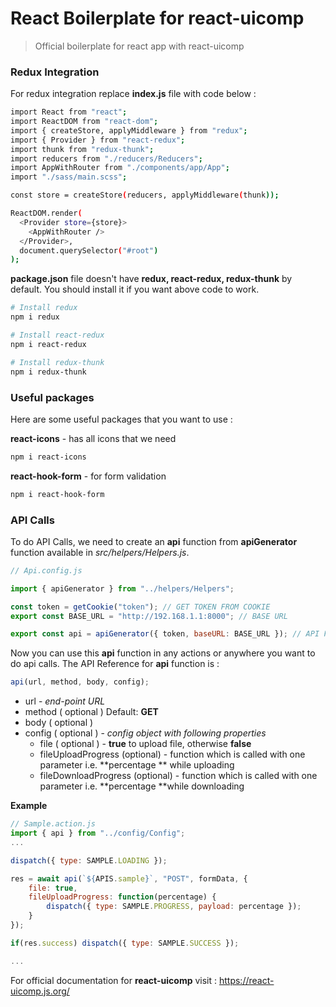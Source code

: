 # React Boilerplate for react-uicomp

> Official boilerplate for react app with react-uicomp

### Redux Integration

For redux integration replace **index.js** file with code below :

```bash
import React from "react";
import ReactDOM from "react-dom";
import { createStore, applyMiddleware } from "redux";
import { Provider } from "react-redux";
import thunk from "redux-thunk";
import reducers from "./reducers/Reducers";
import AppWithRouter from "./components/app/App";
import "./sass/main.scss";

const store = createStore(reducers, applyMiddleware(thunk));

ReactDOM.render(
  <Provider store={store}>
  	<AppWithRouter />
  </Provider>,
  document.querySelector("#root")
);
```

**package.json** file doesn't have **redux, react-redux, redux-thunk** by default. You should install it if you want above code to work.

```bash
# Install redux
npm i redux

# Install react-redux
npm i react-redux

# Install redux-thunk
npm i redux-thunk
```

### Useful packages

Here are some useful packages that you want to use :

**react-icons** - has all icons that we need

```bash
npm i react-icons
```

**react-hook-form** - for form validation

```bash
npm i react-hook-form
```

### API Calls

To do API Calls, we need to create an **api** function from **apiGenerator** function available in _src/helpers/Helpers.js_. 

```js
// Api.config.js

import { apiGenerator } from "../helpers/Helpers";

const token = getCookie("token"); // GET TOKEN FROM COOKIE
export const BASE_URL = "http://192.168.1.1:8000"; // BASE URL

export const api = apiGenerator({ token, baseURL: BASE_URL }); // API FUNCTION
```

Now you can use this **api** function in any actions or anywhere you want to do api calls. The API Reference for **api** function is :

```js
api(url, method, body, config);
```

- url - _end-point URL_
- method ( optional ) Default: **GET**
- body ( optional ) 
- config ( optional ) - _config object with following properties_
  - file ( optional ) - **true** to upload file, otherwise **false**
  - fileUploadProgress (optional) - function which is called with one parameter i.e. **percentage ** while uploading
  - fileDownloadProgress (optional) - function which is called with one parameter i.e. **percentage **while downloading

**Example**

```js
// Sample.action.js
import { api } from "../config/Config";
...

dispatch({ type: SAMPLE.LOADING });

res = await api(`${APIS.sample}`, "POST", formData, {
    file: true,
    fileUploadProgress: function(percentage) {
        dispatch({ type: SAMPLE.PROGRESS, payload: percentage });
    }
});

if(res.success) dispatch({ type: SAMPLE.SUCCESS });

...
```



For official documentation for **react-uicomp** visit : https://react-uicomp.js.org/